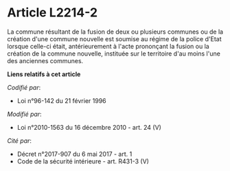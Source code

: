 # Article L2214-2

La commune résultant de la fusion de deux ou plusieurs communes ou de la création d'une commune nouvelle est soumise au
régime de la police d'Etat lorsque celle-ci était, antérieurement à l'acte prononçant la fusion ou la création de la commune
nouvelle, instituée sur le territoire d'au moins l'une des anciennes communes.

**Liens relatifs à cet article**

_Codifié par_:

  - Loi n°96-142 du 21 février 1996

_Modifié par_:

  - Loi n°2010-1563 du 16 décembre 2010 - art. 24 (V)

_Cité par_:

  - Décret n°2017-907 du 6 mai 2017 - art. 1
  - Code de la sécurité intérieure - art. R431-3 (V)
